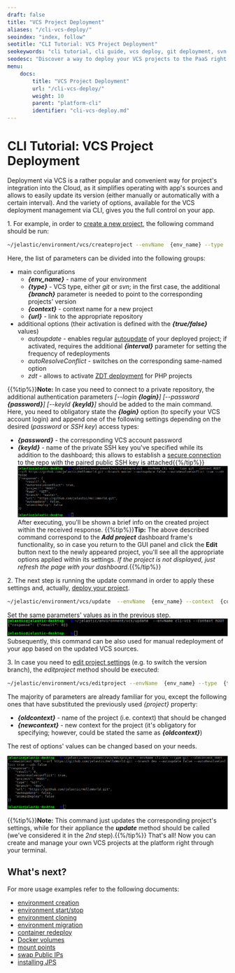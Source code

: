 ```yaml
---
draft: false
title: "VCS Project Deployment"
aliases: "/cli-vcs-deploy/"
seoindex: "index, follow"
seotitle: "CLI Tutorial: VCS Project Deployment"
seokeywords: "cli tutorial, cli guide, vcs deploy, git deployment, svn deployment, cli vcs deployment, cli project update, cli edit project, remote project management, deploy git project, deploy from git, deploy from svn"
seodesc: "Discover a way to deploy your VCS projects to the PaaS right through terminal using the platform CLI tool. Learn how to update and adjust these your remote projects with platform CLI commands. "
menu: 
    docs:
        title: "VCS Project Deployment"
        url: "/cli-vcs-deploy/"
        weight: 10
        parent: "platform-cli"
        identifier: "cli-vcs-deploy.md"
---
```


# CLI Tutorial: VCS Project Deployment  

Deployment via VCS is a rather popular and convenient way for project's integration into the Cloud, as it simplifies operating with app's sources and allows to easily update its version (either manually or automatically with a certain interval). And the variety of options, available for the VCS deployment management via CLI, gives you the full control on your app.

1\. For example, in order to <u>create a new project</u>, the following command should be run:
```bash
~/jelastic/environment/vcs/createproject --envName  {env_name} --type  {type} --context  {context} --url  {url} [--branch  {branch}] --autoupdate {true/false} [--interval  {interval}] --autoResolveConflict {true/false} --zdt {true/false}
```
Here, the list of parameters can be divided into the following groups:

* main configurations
    * ***{env_name}*** - name of your environment
    * ***{type}*** - VCS type, either *git* or *svn*; in the first case, the additional ***{branch}*** parameter is needed to point to the corresponding projects' version
    * ***{context}*** - context name for a new project
    * ***{url}*** - link to the appropriate repository
* additional options (their activation is defined with the ***{true/false}*** values)
    * *autoupdate* - enables regular [autoupdate](/git-svn-auto-deploy) of your deployed project; if activated, requires the additional ***{interval}*** parameter for setting the frequency of redeployments
    * *autoResolveConflict* - switches on the corresponding same-named option
    * *zdt* - allows to activate [ZDT deployment](/php-zero-downtime-deploy) for PHP projects
    
{{%tip%}}**Note:** In case you need to connect to a private repository, the additional authentication parameters <i>[--login **{login}**] [--password **{password}**] [--keyId **{keyId}**]</i> should be added to the main command.
Here, you need to obligatory state the ***{login}*** option (to specify your VCS account login) and append one of the following settings depending on the desired (*password* or *SSH key*) access types:

* ***{password}*** - the corresponding VCS account password
* ***{keyId}*** - name of the private SSH key you've specified while its addition to the dashboard; this allows to establish a [secure connection](/git-ssh) to the repo with the paired public SSH key is attached{{%/tip%}}
![CLI create VCS project](1.png)
After executing, you'll be shown a brief info on the created project within the received response.
{{%tip%}}**Tip:** The above described command correspond to the ***Add project*** dashboard frame's functionality, so in case you return to the GUI panel and click the **Edit** button next to the newly appeared project, you'll see all the appropriate options applied within its settings. *If the project is not displayed, just refresh the page with your dashboard.*{{%/tip%}}

2\. The next step is running the update command in order to apply these settings and, actually, <u>deploy your project</u>.
```bash
~/jelastic/environment/vcs/update  --envName  {env_name} --context  {context}
```
Set the same parameters' values as in the previous step.
![CLI update VCS project](2.png)
Subsequently, this command can be also used for manual redeployment of your app based on the updated VCS sources.

3\. In case you need to <u>edit project settings</u> (e.g. to switch the version branch), the *editproject* method should be executed:
```bash
~/jelastic/environment/vcs/editproject --envName  {env_name} --type  {type} --oldcontext  {oldcontext} --newcontext  {newcontext} --url  {url} [--branch  {branch}] --autoupdate {true/false} [--interval  {interval}] --autoResolveConflict {true/false} --zdt {true/false}
```
The majority of parameters are already familiar for you, except the following ones that have substituted the previously used *{project}* property:

* ***{oldcontext}*** - name of the project (i.e. context) that should be changed
* ***{newcontext}*** - new context for the project (it's obligatory for specifying; however, could be stated the same as ***{oldcontext}***)

The rest of options' values can be changed based on your needs.

![CLI edit VCS project](3.png)

{{%tip%}}**Note:** This command just updates the corresponding project's settings, while for their appliance the ***update*** method should be called (we've considered it in the *2nd* step).{{%/tip%}}
That's all! Now you can create and manage your own VCS projects at the platform right through your terminal.


## What's next?
For more usage examples refer to the following documents:

* [environment creation](/cli-create-environment/)
* [environment start/stop](/cli-environment-control/)
* [environment cloning](/cli-clone-environment/)
* [environment migration](/cli-environment-migration/)
* [container redeploy](/cli-container-redeploy/)
* [Docker volumes](/cli-docker-volumes/)
* [mount points](/cli-mount-points/)
* [swap Public IPs](/cli-ip-swap/)
* [installing JPS](/cli-install-jps)